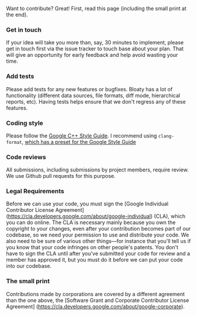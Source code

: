 Want to contribute? Great! First, read this page (including
the small print at the end).

### Get in touch

If your idea will take you more than, say, 30 minutes to
implement, please get in touch first via the issue tracker
to touch base about your plan.  That will give an
opportunity for early feedback and help avoid wasting your
time.

### Add tests

Please add tests for any new features or bugfixes.  Bloaty
has a lot of functionality (different data sources, file
formats, diff mode, hierarchical reports, etc).  Having
tests helps ensure that we don't regress any of these
features.

### Coding style

Please follow the [Google C++ Style
Guide](https://google.github.io/styleguide/cppguide.html). I
recommend using `clang-format`, [which has a preset for the
Google Style
Guide](http://clang.llvm.org/docs/ClangFormatStyleOptions.html)

### Code reviews

All submissions, including submissions by project members,
require review. We use Github pull requests for this
purpose.

### Legal Requirements
Before we can use your code, you must sign the [Google
Individual Contributor License Agreement]
(https://cla.developers.google.com/about/google-individual)
(CLA), which you can do online. The CLA is necessary mainly
because you own the copyright to your changes, even after
your contribution becomes part of our codebase, so we need
your permission to use and distribute your code. We also
need to be sure of various other things—for instance that
you'll tell us if you know that your code infringes on other
people's patents. You don't have to sign the CLA until after
you've submitted your code for review and a member has
approved it, but you must do it before we can put your code
into our codebase.

### The small print
Contributions made by corporations are covered by a
different agreement than the one above, the [Software Grant
and Corporate Contributor License Agreement]
(https://cla.developers.google.com/about/google-corporate).
